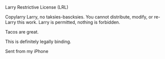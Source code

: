Larry Restrictive License (LRL)

Copylarry Larry, no taksies-bascksies.
You cannot distribute, modify, or re-Larry this work.
Larry is permitted, nothing is forbidden.

Tacos are great.

This is definitely legally binding.

Sent from my iPhone
